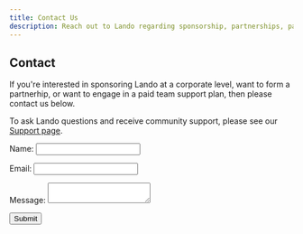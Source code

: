 ```yaml
---
title: Contact Us
description: Reach out to Lando regarding sponsorship, partnerships, paid support options, and contribution opportunities.
---
```


## Contact

If you're interested in sponsoring Lando at a corporate level, want to form a partnerhip, or want to engage in a paid team support plan, then please contact us below.

To ask Lando questions and receive community support, please see our [Support page](/support).


<form class="netlify" name="contact" method="POST" netflify data-netlify="true">
  <input type="hidden" name="form-name" value="contact" />
  <p>
    <label>Name: <input type="text" name="name" /></label>
  </p>
  <p>
    <label>Email: <input type="email" name="email" /></label>
  </p>
  <p>
    <label>Message: <textarea name="message"></textarea></label>
  </p>
  <p>
    <button type="submit" class="btn btn-primary">Submit</button>
  </p>
</form>

